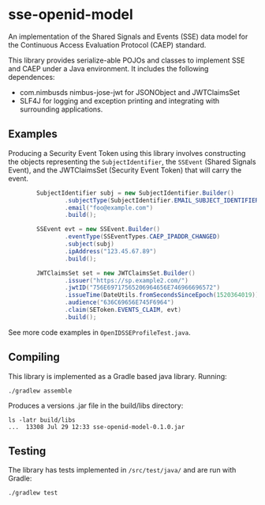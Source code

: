 # sse-openid-model

An implementation of the Shared Signals and Events (SSE) data model for the Continuous 
Access Evaluation Protocol (CAEP) standard.

This library provides serialize-able POJOs and classes to implement SSE and CAEP under
a Java environment. It includes the following dependences:

- com.nimbusds nimbus-jose-jwt for JSONObject and JWTClaimsSet
- SLF4J for logging and exception printing and integrating with surrounding applications.
 
 
## Examples

Producing a Security Event Token using this library involves constructing the objects
representing the `SubjectIdentifier`, the `SSEvent` (Shared Signals Event), and the JWTClaimsSet (Security 
Event Token) that will carry the event.

```java
        SubjectIdentifier subj = new SubjectIdentifier.Builder()
                .subjectType(SubjectIdentifier.EMAIL_SUBJECT_IDENTIFIER_TYPE)
                .email("foo@example.com")
                .build();

        SSEvent evt = new SSEvent.Builder()
                .eventType(SSEventTypes.CAEP_IPADDR_CHANGED)
                .subject(subj)
                .ipAddress("123.45.67.89")
                .build();

        JWTClaimsSet set = new JWTClaimsSet.Builder()
                .issuer("https://sp.example2.com/")
                .jwtID("756E69717565206964656E746966696572")
                .issueTime(DateUtils.fromSecondsSinceEpoch(1520364019))
                .audience("636C69656E745F6964")
                .claim(SEToken.EVENTS_CLAIM, evt)
                .build();
```

See more code examples in `OpenIDSSEProfileTest.java`.

## Compiling
 
 This library is implemented as a Gradle based java library.  Running:
 
	./gradlew assemble

Produces a versions .jar file in the build/libs directory:

	ls -latr build/libs
	...  13308 Jul 29 12:33 sse-openid-model-0.1.0.jar
	
## Testing 

The library has tests implemented in `/src/test/java/` and are run with Gradle:

	./gradlew test

